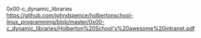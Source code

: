 0x00-c_dynamic_libraries
https://github.com/johndspence/holbertonschool-linux_programming/blob/master/0x00-c_dynamic_libraries/Holberton%20School's%20awesome%20intranet.pdf
